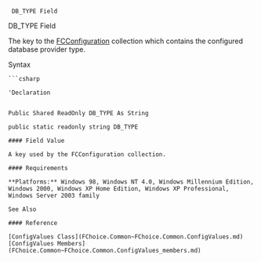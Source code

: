 ﻿     DB_TYPE Field                                                   

DB_TYPE Field

The key to the [FCConfiguration](FChoice.Common~FChoice.Common.FCConfiguration.md) collection which contains the configured database provider type.

Syntax

```vbnet
```csharp

'Declaration
 

Public Shared ReadOnly DB_TYPE As String

public static readonly string DB_TYPE

#### Field Value

A key used by the FCConfiguration collection.

#### Requirements

**Platforms:** Windows 98, Windows NT 4.0, Windows Millennium Edition, Windows 2000, Windows XP Home Edition, Windows XP Professional, Windows Server 2003 family

See Also

#### Reference

[ConfigValues Class](FChoice.Common~FChoice.Common.ConfigValues.md)  
[ConfigValues Members](FChoice.Common~FChoice.Common.ConfigValues_members.md)